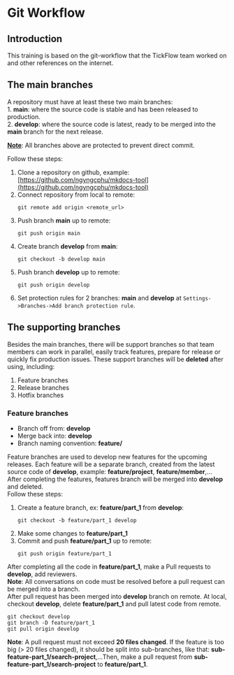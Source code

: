 # Git Workflow

## Introduction
This training is based on the git-workflow that the TickFlow team worked on and other references on the internet.

## The main branches
A repository must have at least these two main branches:  
    1. **main**: where the source code is stable and has been released to production.  
    2. **develop**: where the source code is latest, ready to be merged into the **main** branch for the next release.

**<u>Note</u>**: All branches above are protected to prevent direct commit.  

Follow these steps:  
1. Clone a repository on github, example: [https://github.com/ngyngcphu/mkdocs-tool](https://github.com/ngyngcphu/mkdocs-tool)  
2. Connect repository from local to remote:  
    ```
    git remote add origin <remote_url>
    ```  
3. Push branch **main** up to remote:  
    ```
    git push origin main
    ```  
4. Create branch **develop** from **main**:  
    ```
    git checkout -b develop main
    ```  
5. Push branch **develop** up to remote:  
    ```
    git push origin develop
    ```  
6. Set protection rules for 2 branches: **main** and **develop** at `Settings->Branches->Add branch protection rule`.  

## The supporting branches
Besides the main branches, there will be support branches so that team members can work in parallel, easily track features, prepare for release or quickly fix production issues. These support branches will be **deleted** after using, including:  
1. Feature branches  
2. Release branches  
3. Hotfix branches
### Feature branches
- Branch off from: **develop**
- Merge back into: **develop**
- Branch naming convention: **feature/**

Feature branches are used to develop new features for the upcoming releases. Each feature will be a separate branch, created from the latest source code of **develop**, example: **feature/project**, **feature/member**,... After completing the features, features branch will be merged into **develop** and deleted.  
Follow these steps:  
1. Create a feature branch, ex: **feature/part_1** from **develop**:  
    ```
    git checkout -b feature/part_1 develop
    ```  
2. Make some changes to **feature/part_1**  
3. Commit and push **feature/part_1** up to remote:  
    ```
    git push origin feature/part_1
    ```  
After completing all the code in **feature/part_1**, make a Pull requests to **develop**, add reviewers.  
**Note**: All conversations on code must be resolved before a pull request can be merged into a branch.  
After pull request has been merged into **develop** branch on remote. At local, checkout **develop**, delete **feature/part_1** and pull latest code from remote.
```
git checkout develop
git branch -D feature/part_1
git pull origin develop
```
**Note**: A pull request must not exceed **20 files changed**. If the feature is too big (> 20 files changed), it should be split into sub-branches, like that: **sub-feature-part_1/search-project**,...Then, make a pull request from **sub-feature-part_1/search-project** to **feature/part_1**.
